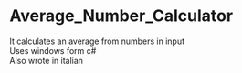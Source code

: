 # Average_Number_Calculator
It calculates an average from numbers in input   
Uses windows form c#  
Also wrote in italian

